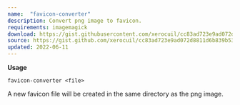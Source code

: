 ```yaml
---
name:  "favicon-converter"
description: Convert png image to favicon.
requirements: imagemagick
download: https://gist.githubusercontent.com/xerocuil/cc83ad723e9ad072d8811d6b839b53f8/raw/favicon-converter.sh
source: https://gist.github.com/xerocuil/cc83ad723e9ad072d8811d6b839b53f8
updated: 2022-06-11
---
```


**Usage**
  
`favicon-converter <file>`

A new favicon file will be created in the same directory as the png image.